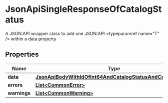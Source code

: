 

# JsonApiSingleResponseOfCatalogStatus

A JSON:API wrapper class to add one JSON:API <typeparamref name=\"T\" /> within a data property

## Properties

| Name | Type | Description | Notes |
|------------ | ------------- | ------------- | -------------|
|**data** | [**JsonApiBodyWithIdOfInt64AndCatalogStatusAndCatalogStatus**](JsonApiBodyWithIdOfInt64AndCatalogStatusAndCatalogStatus.md) |  |  |
|**errors** | [**List&lt;CommonError&gt;**](CommonError.md) |  |  [optional] |
|**warnings** | [**List&lt;CommonWarning&gt;**](CommonWarning.md) |  |  [optional] |




